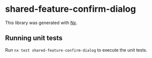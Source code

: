 # shared-feature-confirm-dialog

This library was generated with [Nx](https://nx.dev).

## Running unit tests

Run `nx test shared-feature-confirm-dialog` to execute the unit tests.
